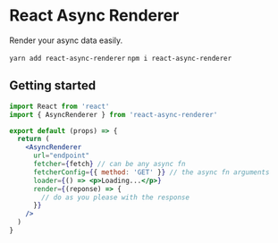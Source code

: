 # React Async Renderer

Render your async data easily.

`yarn add react-async-renderer`
`npm i react-async-renderer`

## Getting started

```jsx
import React from 'react'
import { AsyncRenderer } from 'react-async-renderer'

export default (props) => {
  return (
    <AsyncRenderer
      url="endpoint"
      fetcher={fetch} // can be any async fn
      fetcherConfig={{ method: 'GET' }} // the async fn arguments
      loader={() => <p>Loading...</p>}
      render={(reponse) => {
        // do as you please with the response
      }}
    />
  )
}
```
